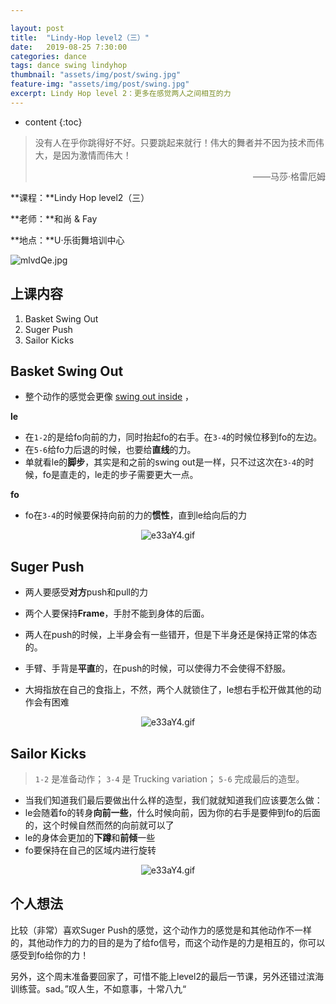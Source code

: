 ```yaml
---

layout: post
title:  "Lindy-Hop level2（三）"
date:   2019-08-25 7:30:00
categories: dance
tags: dance swing lindyhop
thumbnail: "assets/img/post/swing.jpg"
feature-img: "assets/img/post/swing.jpg"
excerpt: Lindy Hop level 2：更多在感觉两人之间相互的力 
---
```


* content
{:toc}
> 没有人在乎你跳得好不好。只要跳起来就行！伟大的舞者并不因为技术而伟大，是因为激情而伟大！
>
> <p align="right">——马莎·格雷厄姆　　</p>

**课程：**Lindy Hop level2（三）

**老师：**和尚 & Fay

**地点：**U·乐街舞培训中心

![mlvdQe.jpg](https://jabingu-1259780114.cos.ap-guangzhou.myqcloud.com/blogs/lindyhop2-3/lindyhop23com.jpg)



## 上课内容

1. Basket Swing Out 
3. Suger Push
3. Sailor Kicks



## Basket Swing Out 

- 整个动作的感觉会更像 <u>swing out inside</u> ，

**le**

- 在`1-2`的是给fo向前的力，同时抬起fo的右手。在`3-4`的时候位移到fo的左边。
- 在`5-6`给fo力后退的时候，也要给**直线**的力。
- 单就看le的**脚步**，其实是和之前的swing out是一样，只不过这次在`3-4`的时候，fo是直走的，le走的步子需要更大一点。

**fo**

- fo在`3-4`的时候要保持向前的力的**惯性**，直到le给向后的力

<center>
<img src="https://jabingu-1259780114.cos.ap-guangzhou.myqcloud.com/blogs/lindyhop2-3/basket%20swing%20out.GIF" alt="e33aY4.gif" border="0">
</center>

## Suger Push

- 两人要感受**对方**push和pull的力
- 两个人要保持**Frame**，手肘不能到身体的后面。
- 两人在push的时候，上半身会有一些错开，但是下半身还是保持正常的体态的。

- 手臂、手背是**平直**的，在push的时候，可以使得力不会使得不舒服。
- 大拇指放在自己的食指上，不然，两个人就锁住了，le想右手松开做其他的动作会有困难

<center>
<img src="https://jabingu-1259780114.cos.ap-guangzhou.myqcloud.com/blogs/lindyhop2-3/suger%20push.GIF" alt="e33aY4.gif" border="0">
</center>



## Sailor Kicks

> `1-2` 是准备动作；   `3-4` 是 Trucking variation； `5-6`  完成最后的造型。

- 当我们知道我们最后要做出什么样的造型，我们就就知道我们应该要怎么做：
- le会随着fo的转身**向前一些**，什么时候向前，因为你的右手是要伸到fo的后面的，这个时候自然而然的向前就可以了
- le的身体会更加的**下蹲**和**前倾**一些
- fo要保持在自己的区域内进行旋转

<center>
<img src="https://jabingu-1259780114.cos.ap-guangzhou.myqcloud.com/blogs/lindyhop2-3/Sailor%20Kicks.GIF" alt="e33aY4.gif" border="0">
</center>





## 个人想法

比较（非常）喜欢Suger Push的感觉，这个动作力的感觉是和其他动作不一样的，其他动作力的力的目的是为了给fo信号，而这个动作是的力是相互的，你可以感受到fo给你的力！

另外，这个周末准备要回家了，可惜不能上level2的最后一节课，另外还错过滨海训练营。sad。”叹人生，不如意事，十常八九“